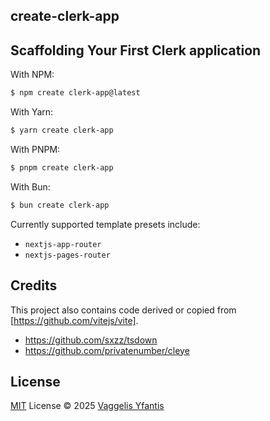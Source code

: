 ## create-clerk-app

## Scaffolding Your First Clerk application

With NPM:

```bash
$ npm create clerk-app@latest
```

With Yarn:

```bash
$ yarn create clerk-app
```

With PNPM:

```bash
$ pnpm create clerk-app
```

With Bun:

```bash
$ bun create clerk-app
```

Currently supported template presets include:

- `nextjs-app-router`
- `nextjs-pages-router`

## Credits

This project also contains code derived or copied from [https://github.com/vitejs/vite].

- https://github.com/sxzz/tsdown
- https://github.com/privatenumber/cleye

## License

[MIT](./LICENSE) License © 2025 [Vaggelis Yfantis](https://github.com/octoper)
